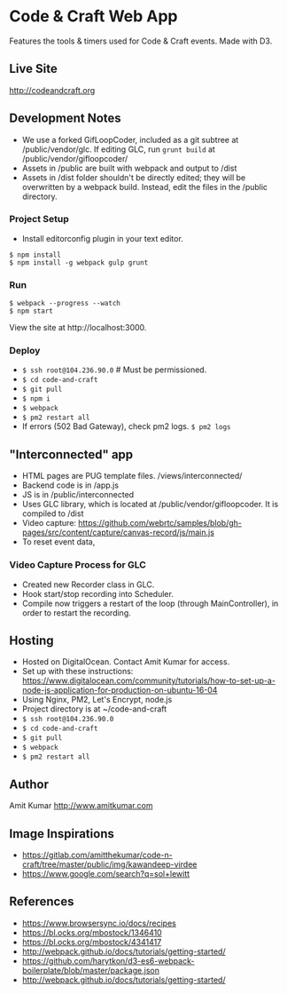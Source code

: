 # Code & Craft Web App
Features the tools & timers used for Code & Craft events. Made with D3.


## Live Site
http://codeandcraft.org 


## Development Notes

- We use a forked GifLoopCoder, included as a git subtree at /public/vendor/glc. If editing GLC, run `grunt build` at /public/vendor/gifloopcoder/
- Assets in /public are built with webpack and output to /dist
- Assets in /dist folder shouldn't be directly edited; they will be overwritten by a webpack build. Instead, edit the files in the /public directory.



### Project Setup

- Install editorconfig plugin in your text editor.

``` shell
$ npm install
$ npm install -g webpack gulp grunt
```

### Run

``` shell
$ webpack --progress --watch
$ npm start
```
View the site at http://localhost:3000.

### Deploy
- `$ ssh root@104.236.90.0` # Must be permissioned.
- `$ cd code-and-craft`
- `$ git pull`
- `$ npm i`
- `$ webpack`
- `$ pm2 restart all`
- If errors (502 Bad Gateway), check pm2 logs. `$ pm2 logs`

## "Interconnected" app 

- HTML pages are PUG template files. /views/interconnected/
- Backend code is in /app.js
- JS is in /public/interconnected
- Uses GLC library, which is located at /public/vendor/gifloopcoder. It is compiled to /dist
- Video capture: https://github.com/webrtc/samples/blob/gh-pages/src/content/capture/canvas-record/js/main.js
- To reset event data, 

### Video Capture Process for GLC
- Created new Recorder class in GLC.
- Hook start/stop recording into Scheduler. 
- Compile now triggers a restart of the loop (through MainController), in order to restart the recording.


## Hosting
- Hosted on DigitalOcean. Contact Amit Kumar for access.
- Set up with these instructions: https://www.digitalocean.com/community/tutorials/how-to-set-up-a-node-js-application-for-production-on-ubuntu-16-04
- Using Nginx, PM2, Let's Encrypt, node.js
- Project directory is at ~/code-and-craft
- `$ ssh root@104.236.90.0`
- `$ cd code-and-craft`
- `$ git pull`
- `$ webpack`
- `$ pm2 restart all`


## Author
Amit Kumar
http://www.amitkumar.com


## Image Inspirations
- https://gitlab.com/amitthekumar/code-n-craft/tree/master/public/img/kawandeep-virdee
- https://www.google.com/search?q=sol+lewitt


## References
- https://www.browsersync.io/docs/recipes
- https://bl.ocks.org/mbostock/1346410
- https://bl.ocks.org/mbostock/4341417
- http://webpack.github.io/docs/tutorials/getting-started/
- https://github.com/harytkon/d3-es6-webpack-boilerplate/blob/master/package.json
- http://webpack.github.io/docs/tutorials/getting-started/



